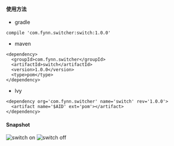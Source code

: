 #### 使用方法
* gradle
```
compile 'com.fynn.switcher:switch:1.0.0'
```
* maven
```
<dependency>
  <groupId>com.fynn.switcher</groupId>
  <artifactId>switch</artifactId>
  <version>1.0.0</version>
  <type>pom</type>
</dependency>
```
* lvy
```
<dependency org='com.fynn.switcher' name='switch' rev='1.0.0'>
  <artifact name='$AID' ext='pom'></artifact>
</dependency>
```
#### Snapshot
![switch on](https://github.com/ifynn/Switch/blob/master/snapshot/switch_on.png)
![switch off](https://github.com/ifynn/Switch/blob/master/snapshot/switch_off.png)
